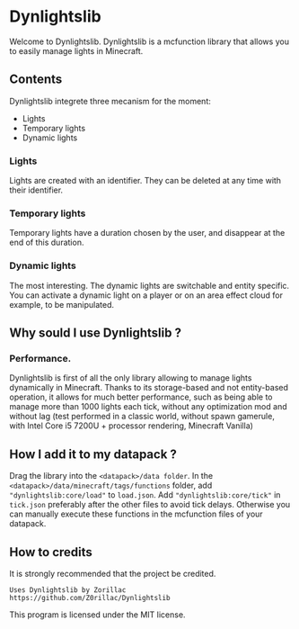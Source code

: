 # Dynlightslib
Welcome to Dynlightslib.
Dynlightslib is a mcfunction library that allows you to easily manage lights in Minecraft.

## Contents
Dynlightslib integrete three mecanism for the moment:
 - Lights
 - Temporary lights
 - Dynamic lights
### Lights
Lights are created with an identifier. They can be deleted at any time with their identifier.
### Temporary lights
Temporary lights have a duration chosen by the user, and disappear at the end of this duration.
### Dynamic lights
The most interesting. The dynamic lights are switchable and entity specific. You can activate a dynamic light on a player or on an area effect cloud for example, to be manipulated.

## Why sould I use Dynlightslib ?
### Performance.
Dynlightslib is first of all the only library allowing to manage lights dynamically in Minecraft. Thanks to its storage-based and not entity-based operation, it allows for much better performance, such as being able to manage more than 1000 lights each tick, without any optimization mod and without lag (test performed in a classic world, without spawn gamerule, with Intel Core i5 7200U + processor rendering, Minecraft Vanilla)

## How I add it to my datapack ?
Drag the library into the `<datapack>/data folder`.
In the `<datapack>/data/minecraft/tags/functions` folder, add `"dynlightslib:core/load"` to `load.json`. Add `"dynlightslib:core/tick"` in `tick.json` preferably after the other files to avoid tick delays. Otherwise you can manually execute these functions in the mcfunction files of your datapack.

## How to credits
It is strongly recommended that the project be credited.
```
Uses Dynlightslib by Zorillac
https://github.com/Z0rillac/Dynlightslib
```
This program is licensed under the MIT license.
